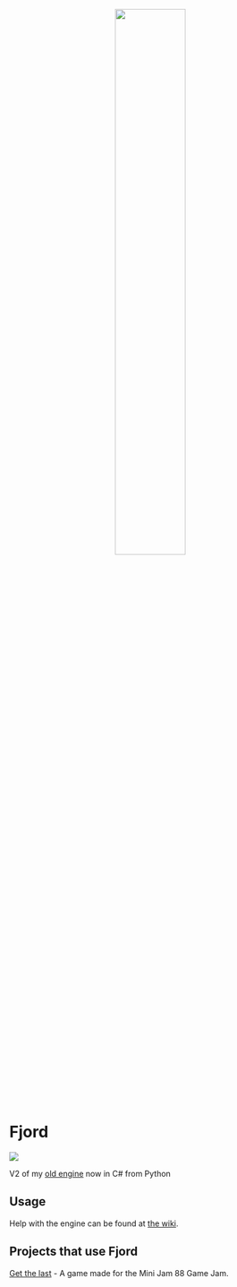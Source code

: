 <p align="center">
 <img src=https://i.imgur.com/dhYU9ni.png width=50% height=50%>
</p>

# Fjord

<img src=https://img.shields.io/github/workflow/status/willmexe/Fjord/build/main>

V2 of my <a href=https://github.com/willmexe/Game-Engine>old engine</a> now in C# from Python
 
## Usage

Help with the engine can be found at [the wiki](https://github.com/willmexe/Fjord/wiki).

## Projects that use Fjord

[Get the last](https://github.com/willmexe/Mini-Jam-88) - A game made for the Mini Jam 88 Game Jam.
